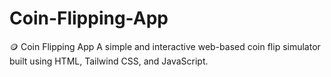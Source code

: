 # Coin-Flipping-App
🪙 Coin Flipping App A simple and interactive web-based coin flip simulator built using HTML, Tailwind CSS, and JavaScript.
